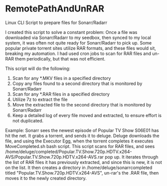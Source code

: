 # RemotePathAndUnRAR
Linux CLI Script to prepare files for Sonarr/Radarr

I created this script to solve a constant problem: Once a file was downloaded via Sonarr/Radarr to my seedbox, then synced to my local system, it was often not quite ready for Sonarr/Radarr to pick up. Some popular private torrent sites utilize RAR formats, and these files would sit, breaking my automation. I had used cron jobs to scan for RAR files and un-RAR them periodically, but that was not efficient.

This script will do the following:

1. Scan for any \*.MKV files in a specified directory
2. Copy any files found to a second directory that is monitored by Sonarr/Radarr
3. Scan for any \*.RAR files in a specified directory
4. Utilize 7z to extract the file
5. Move the extracted file to the second directory that is monitored by Sonarr/Radarr
6. Keep a detailed log of every file moved and extracted, to ensure effort is not duplicated.

Example:
Sonarr sees the newest episode of Popular TV Show S06E01 has hit the net. It grabs a torrent, and sends it to deluge. Deluge downloads the file, and using the Executor Egg, when the torrent completes it executes MoveCompleted.sh bash script. This script scans for RAR files, and sees /home/deluge/completed/Popular.TV.Show.720p.HDTV.x264-AVS/Popular.TV.Show.720p.HDTV.x264-AVS.rar pop up. It iterates through the list of RAR files it has previously extracted, and since this is new, it is not on the list. It then creates a directory in /home/deluge/sonarrcompleted titled "Popular.TV.Show.720p.HDTV.x264-AVS", un-rar's the .RAR file, then moves it to the newly created directory.
